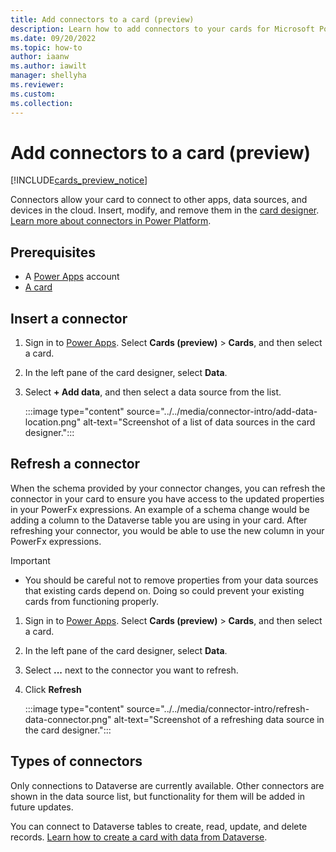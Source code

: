 ```yaml
---
title: Add connectors to a card (preview)
description: Learn how to add connectors to your cards for Microsoft Power Apps.
ms.date: 09/20/2022
ms.topic: how-to
author: iaanw
ms.author: iawilt
manager: shellyha
ms.reviewer: 
ms.custom: 
ms.collection: 
---
```


# Add connectors to a card (preview)

[!INCLUDE[cards_preview_notice](../../includes/preview-include.md)]

Connectors allow your card to connect to other apps, data sources, and devices in the cloud. Insert, modify, and remove them in the [card designer](../designer-overview.md). [Learn more about connectors in Power Platform](/connectors/connectors).

## Prerequisites

- A [Power Apps](https://powerapps.microsoft.com/) account
- [A card](../../tutorials/hello-world-card.md)

## Insert a connector

1. Sign in to [Power Apps](https://powerapps.microsoft.com/). Select **Cards (preview)** > **Cards**, and then select a card.
1. In the left pane of the card designer, select **Data**.
1. Select **+ Add data**, and then select a data source from the list.

    :::image type="content" source="../../media/connector-intro/add-data-location.png" alt-text="Screenshot of a list of data sources in the card designer.":::

## Refresh a connector
When the schema provided by your connector changes, you can refresh the connector in your card to ensure you have access to the updated properties in your PowerFx expressions. An example of a schema change would be adding a column to the Dataverse table you are using in your card. After refreshing your connector, you would be able to use the new column in your PowerFx expressions.

> [!IMPORTANT]
> - You should be careful not to remove properties from your data sources that existing cards depend on. Doing so could prevent your existing cards from functioning properly.

1. Sign in to [Power Apps](https://powerapps.microsoft.com/). Select **Cards (preview)** > **Cards**, and then select a card.
1. In the left pane of the card designer, select **Data**.
1. Select **...** next to the connector you want to refresh.
1. Click **Refresh**

    :::image type="content" source="../../media/connector-intro/refresh-data-connector.png" alt-text="Screenshot of a refreshing data source in the card designer.":::

## Types of connectors

Only connections to Dataverse are currently available. Other connectors are shown in the data source list, but functionality for them will be added in future updates.

You can connect to Dataverse tables to create, read, update, and delete records. [Learn how to create a card with data from Dataverse](../../tutorials/dataverse-card.md).
